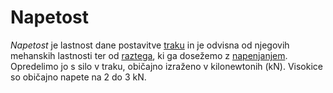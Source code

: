 # Napetost

_Napetost_ je lastnost dane postavitve [traku](/trak) in je odvisna od njegovih
mehanskih lastnosti ter od [raztega](/raztezek), ki ga dosežemo z
[napenjanjem](/napenjanje). Opredelimo jo s silo v traku, običajno izraženo v
kilonewtonih (kN). Visokice so običajno napete na 2 do 3 kN.
